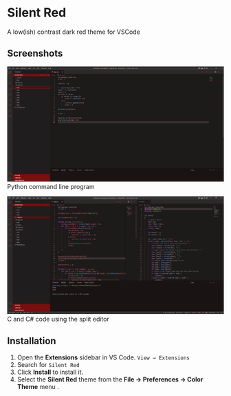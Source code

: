 # Silent Red

A low(ish) contrast dark red theme for VSCode

## Screenshots

![Python](screenshots/python.png)
Python command line program

![C and C# code](screenshots/candcs.png)
C and C# code using the split editor

## Installation

1. Open the **Extensions** sidebar in VS Code. `View → Extensions`
2. Search for `Silent Red`
3. Click **Install** to install it.
4. Select the **Silent Red** theme from the **File → Preferences → Color Theme** menu .

